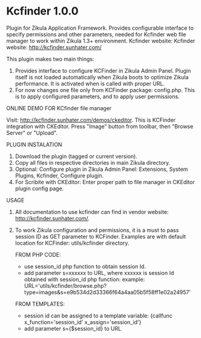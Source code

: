 Kcfinder 1.0.0
===================

Plugin for Zikula Application Framework.
Provides configurable interface to specify permissions and other parameters, needed for Kcfinder web file manager to work within Zikula 1.3+ environment.
Kcfinder website: Kcfinder website: http://kcfinder.sunhater.com/

This plugin makes two main things:
1. Provides interface to configure KCFinder in Zikula Admin Panel. Plugin itself is not loaded automatically when Zikula boots to optimize Zikula performance. It is activated when is called with proper URL.
2. For now changes one file only from KCFinder package: config.php. This is to apply configured parameters, and to apply user permissions.

ONLINE DEMO FOR KCfinder file manager

Visit: http://kcfinder.sunhater.com/demos/ckeditor. This is KCFinder integration with CKEditor. Press "Image" button from toolbar, then "Browse Server" or "Upload".

PLUGIN INSTALATION

1. Download the plugin (tagged or current version). 
2. Copy all files in respective directories in main Zikula directory.
3. Optional: Configure plugin in Zikula Admin Panel: Extensions, System Plugins, Kcfinder, Configure plugin.
4. For Scribite with CKEditor: Enter proper path to file manager in CKEditor plugin config page.

USAGE

1. All documentation to use kcfinder can find in vendor website: http://kcfinder.sunhater.com/.
2. To work Zikula configuration and permissions, it is a must to pass session ID as GET parameter to KCFinder. Examples are with default location for KCFinder: utils/kcfinder directory.

	FROM PHP CODE:
	- use session_id php function to obtain session Id.
	- add parameter s=xxxxxx to URL, where xxxxxx is session Id obtained with session_id php function:
		example: URL='utils/kcfinder/browse.php?type=images&s=e9b534d2d33366f64a4aa05b5f58ff1e02a24957'
	
	FROM TEMPLATES:
	- session id can be assigned to a template variable:
	{callfunc x_function='session_id' x_assign='session_id'}
    - add parameter s={$session_id} to URL
